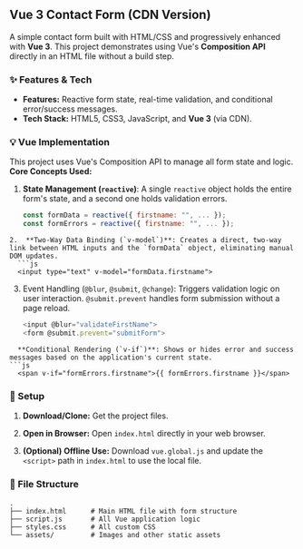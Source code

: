 ## Vue 3 Contact Form (CDN Version)

A simple contact form built with HTML/CSS and progressively enhanced with **Vue 3**. This project demonstrates using Vue's **Composition API** directly in an HTML file without a build step.



### ✨ Features & Tech

-    **Features:** Reactive form state, real-time validation, and conditional error/success messages.
-    **Tech Stack:** HTML5, CSS3, JavaScript, and **Vue 3** (via CDN).

### 💡 Vue Implementation

This project uses Vue's Composition API to manage all form state and logic.
**Core Concepts Used:**
1.  **State Management (`reactive`)**: A single `reactive` object holds the entire form's state, and a second one holds validation errors.
    ```js
    const formData = reactive({ firstname: "", ... });
    const formErrors = reactive({ firstname: "", ... });
  ```
2.  **Two-Way Data Binding (`v-model`)**: Creates a direct, two-way link between HTML inputs and the `formData` object, eliminating manual DOM updates.
    ```js
    <input type="text" v-model="formData.firstname">
  ```
3.  Event Handling (`@blur`, `@submit`, `@change`): Triggers validation logic on user interaction. `@submit.prevent` handles form submission without a page reload.
    ```js
    <input @blur="validateFirstName">
    <form @submit.prevent="submitForm">
  ```
    **Conditional Rendering (`v-if`)**: Shows or hides error and success messages based on the application's current state.
  ```js
    <span v-if="formErrors.firstname">{{ formErrors.firstname }}</span>
  ```
### 🚀 Setup

1.  **Download/Clone:** Get the project files.

2. **Open in Browser:** Open `index.html` directly in your web browser.

3.  **(Optional) Offline Use:** Download `vue.global.js` and update the `<script>` path in `index.html` to use the local file.

### 📂 File Structure
  ```
  .
  ├── index.html      # Main HTML file with form structure
  ├── script.js       # All Vue application logic
  ├── styles.css      # All custom CSS
  └── assets/         # Images and other static assets
```
